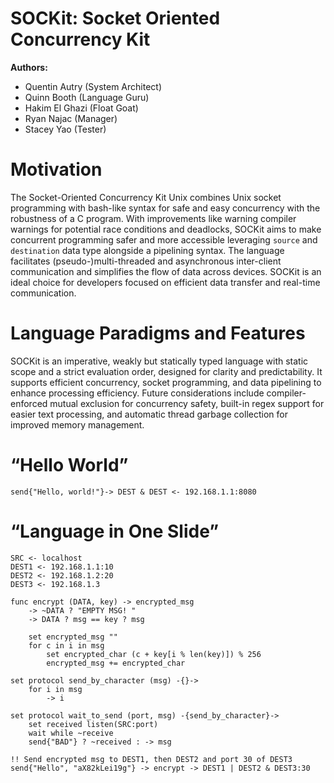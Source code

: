 # SOCKit: Socket Oriented Concurrency Kit

**Authors:**
- Quentin Autry (System Architect)
- Quinn Booth (Language Guru)
- Hakim El Ghazi (Float Goat)
- Ryan Najac (Manager)
- Stacey Yao (Tester)

# Motivation

The Socket-Oriented Concurrency Kit Unix combines Unix socket programming with bash-like syntax for safe and easy concurrency with the robustness of a C program. With improvements like warning compiler warnings for potential race conditions and deadlocks, SOCKit aims to make concurrent programming safer and more accessible leveraging `source` and `destination` data type alongside a pipelining syntax. The language facilitates (pseudo-)multi-threaded and asynchronous inter-client communication and simplifies the flow of data across devices. SOCKit is an ideal choice for developers focused on efficient data transfer and real-time communication.

# Language Paradigms and Features

SOCKit is an imperative, weakly but statically typed language with static scope and a strict evaluation order, designed for clarity and predictability. It supports efficient concurrency, socket programming, and data pipelining to enhance processing efficiency. Future considerations include compiler-enforced mutual exclusion for concurrency safety, built-in regex support for easier text processing, and automatic thread garbage collection for improved memory management.

# “Hello World”

```plaintext
send{"Hello, world!"}-> DEST & DEST <- 192.168.1.1:8080
```

# “Language in One Slide”

```plaintext
SRC <- localhost
DEST1 <- 192.168.1.1:10
DEST2 <- 192.168.1.2:20
DEST3 <- 192.168.1.3

func encrypt (DATA, key) -> encrypted_msg
    -> ~DATA ? "EMPTY MSG! "
    -> DATA ? msg == key ? msg

    set encrypted_msg ""
    for c in i in msg
        set encrypted_char (c + key[i % len(key)]) % 256
        encrypted_msg += encrypted_char

set protocol send_by_character (msg) -{}->
    for i in msg
        -> i

set protocol wait_to_send (port, msg) -{send_by_character}->
    set received listen(SRC:port)
    wait while ~receive
    send{"BAD"} ? ~received : -> msg

!! Send encrypted msg to DEST1, then DEST2 and port 30 of DEST3
send{"Hello", "aX82kLei19g"} -> encrypt -> DEST1 | DEST2 & DEST3:30
```

